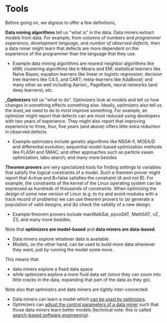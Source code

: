 # Tools

Before going on, we digress to offer  a few definitions,

 **Data mining algorithms** tell us "what is" in the data. Data miners extract models   from data. For example, from columns of numbers and <em>programmer experience</em>, <em>development language</em>, and   <em>number of observed defects</em>, then a data miner might learn that defects are  more dependent on the experience of the programmer than the language that they use.  
 
- Example  data mining algorithms
 are  nearest neighbor algorithms like kNN; clustering algorithms like k-Means and EM; statistical learners like Naive Bayes; equation learners like linear or logistic regression; decision tree learners like C4.5,   and CART; meta-learners like AdaBoost; and many other as well including  Apriori,, PageRank,  neural networks (and deep learners); etc.
 
**_Optimizers** tell us "what to do". Optimizers look  at models and tell us how changes in something effects something else. Ideally, optimizers also tell us the <em>least_</em>we need to do to <em>most</em> improve something. For example, an optimizer might report that defects can are most reduced   using   developers with two years of experience. They might also report that improving experience to three, four, five years (and above) offers little extra reduction in observed defects. 
 
-  Example optimizers include genetic algorithms like NSGA-II, MOEA/D and differential evolution;   sequential model-based optimization methods like FLASH and SMAC; and other approaches such as particle swam optimization, tabu search; and many more besides


**Theorem provers** are very specialized tools for finding settings to variables that satisfy the logical constraints of a model. Such a theorem prover might report that  A=true and B=false satisfies the constraint (A and not B).   For example, the constraints of the kernel of the Linux operating system can be expressed as hundreds of thousands of constraints.  When optimizing the design of some new version of Linux (e.g. to try and avoid  modules  with a track record of problems) we can use theorem provers to (a) generate a population of valid designs; and (b) check the validity of a new design. 

-  Example theorem provers include  maxWalkSat, pycoSAT, MathSAT, vZ, Z3,  and many more besides.

Note that <b>optimizers are model-based</b> and <b>data miners are data-based</b>. 

-  Data miners explore whatever data is available.
-  Models, on the other hand, can be used to build more data whenever they want, just by running the model some more. 

This means that:

-  data miners explore a fixed data space
- while optimizers explore a more fluid data set (since they can  zoom into little cracks in the data, expanding that part of the data as they go).

Note also that optimizers and data miners are tightly inter-connected:

- Data miners can learn a model which [can be used by optimizers](REFS.md#feather-2002).  
- Optimizers can [adjust the control parameters of a data miner](REFS.md#fu-2016) such that those data miners learn better models (technical note: this is called [search-based software engineering](REFS.md#harman-2012)).

